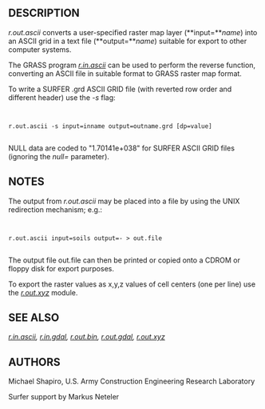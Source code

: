 
## DESCRIPTION

*r.out.ascii* converts a user-specified raster map layer
(**input=***name*) into an ASCII grid in a text file
(**output=***name*) suitable for export to
other computer systems.

The GRASS program *[r.in.ascii](r.in.ascii.html)* can be
used to perform the reverse function, converting an ASCII file in suitable
format to GRASS raster map format.

To write a SURFER .grd ASCII GRID file (with reverted row order and different
header) use the *-s* flag:

```


r.out.ascii -s input=inname output=outname.grd [dp=value]


```

NULL data are coded to "1.70141e+038" for SURFER ASCII GRID files (ignoring
the *null=* parameter).

## NOTES

The output from *r.out.ascii* may be placed into a file by using the
UNIX redirection mechanism; e.g.:

```


r.out.ascii input=soils output=- > out.file


```

The output file out.file can then be printed or copied onto a CDROM
or floppy disk for export purposes.

To export the raster values as x,y,z values of cell centers (one per line)
use the *[r.out.xyz](r.out.xyz.html)* module.

## SEE ALSO

*[r.in.ascii](r.in.ascii.html),
[r.in.gdal](r.in.gdal.html),
[r.out.bin](r.out.bin.html),
[r.out.gdal](r.out.gdal.html),
[r.out.xyz](r.out.xyz.html)*

## AUTHORS

Michael Shapiro,
U.S. Army Construction Engineering Research Laboratory

Surfer support by Markus Neteler
